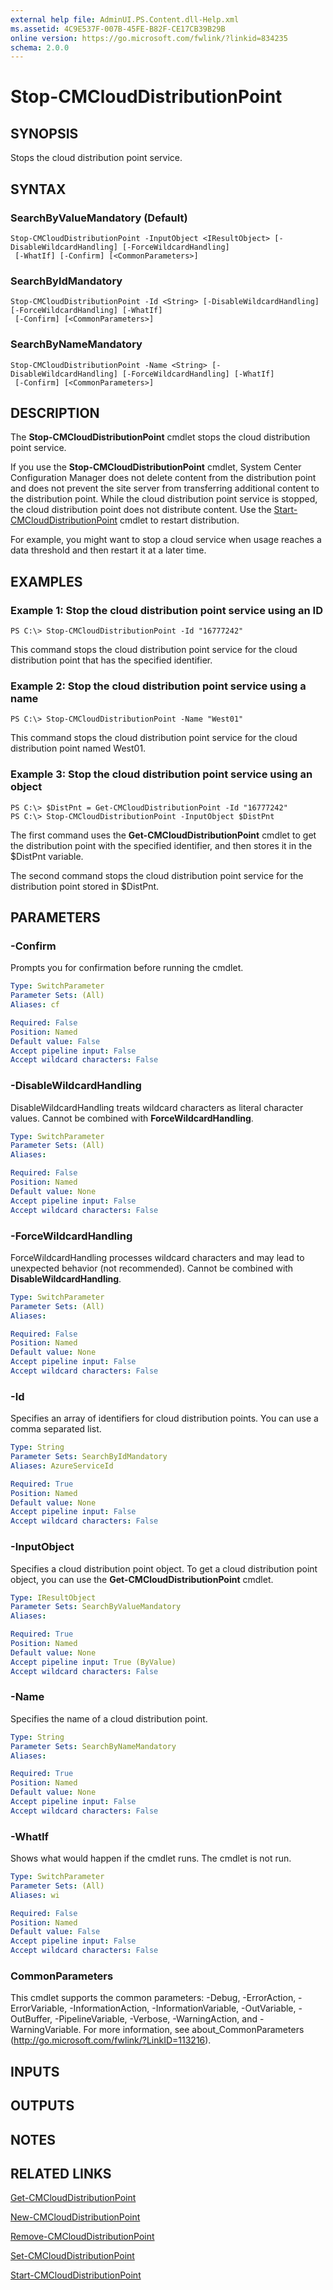 ```yaml
---
external help file: AdminUI.PS.Content.dll-Help.xml
ms.assetid: 4C9E537F-007B-45FE-B82F-CE17CB39B29B
online version: https://go.microsoft.com/fwlink/?linkid=834235
schema: 2.0.0
---
```


# Stop-CMCloudDistributionPoint

## SYNOPSIS
Stops the cloud distribution point service.

## SYNTAX

### SearchByValueMandatory (Default)
```
Stop-CMCloudDistributionPoint -InputObject <IResultObject> [-DisableWildcardHandling] [-ForceWildcardHandling]
 [-WhatIf] [-Confirm] [<CommonParameters>]
```

### SearchByIdMandatory
```
Stop-CMCloudDistributionPoint -Id <String> [-DisableWildcardHandling] [-ForceWildcardHandling] [-WhatIf]
 [-Confirm] [<CommonParameters>]
```

### SearchByNameMandatory
```
Stop-CMCloudDistributionPoint -Name <String> [-DisableWildcardHandling] [-ForceWildcardHandling] [-WhatIf]
 [-Confirm] [<CommonParameters>]
```

## DESCRIPTION
The **Stop-CMCloudDistributionPoint** cmdlet stops the cloud distribution point service.

If you use the **Stop-CMCloudDistributionPoint** cmdlet, System Center Configuration Manager does not delete content from the distribution point and does not prevent the site server from transferring additional content to the distribution point.
While the cloud distribution point service is stopped, the cloud distribution point does not distribute content.
Use the [Start-CMCloudDistributionPoint](./Start-CMCloudDistributionPoint.md) cmdlet to restart distribution.

For example, you might want to stop a cloud service when usage reaches a data threshold and then restart it at a later time.

## EXAMPLES

### Example 1: Stop the cloud distribution point service using an ID
```
PS C:\> Stop-CMCloudDistributionPoint -Id "16777242"
```

This command stops the cloud distribution point service for the cloud distribution point that has the specified identifier.

### Example 2: Stop the cloud distribution point service using a name
```
PS C:\> Stop-CMCloudDistributionPoint -Name "West01"
```

This command stops the cloud distribution point service for the cloud distribution point named West01.

### Example 3: Stop the cloud distribution point service using an object
```
PS C:\> $DistPnt = Get-CMCloudDistributionPoint -Id "16777242"
PS C:\> Stop-CMCloudDistributionPoint -InputObject $DistPnt
```

The first command uses the **Get-CMCloudDistributionPoint** cmdlet to get the distribution point with the specified identifier, and then stores it in the $DistPnt variable.

The second command stops the cloud distribution point service for the distribution point stored in $DistPnt.

## PARAMETERS

### -Confirm
Prompts you for confirmation before running the cmdlet.

```yaml
Type: SwitchParameter
Parameter Sets: (All)
Aliases: cf

Required: False
Position: Named
Default value: False
Accept pipeline input: False
Accept wildcard characters: False
```

### -DisableWildcardHandling
DisableWildcardHandling treats wildcard characters as literal character values. Cannot be combined with **ForceWildcardHandling**.

```yaml
Type: SwitchParameter
Parameter Sets: (All)
Aliases: 

Required: False
Position: Named
Default value: None
Accept pipeline input: False
Accept wildcard characters: False
```

### -ForceWildcardHandling
ForceWildcardHandling processes wildcard characters and may lead to unexpected behavior (not recommended). Cannot be combined with **DisableWildcardHandling**.

```yaml
Type: SwitchParameter
Parameter Sets: (All)
Aliases: 

Required: False
Position: Named
Default value: None
Accept pipeline input: False
Accept wildcard characters: False
```

### -Id
Specifies an array of identifiers for cloud distribution points.
You can use a comma separated list.

```yaml
Type: String
Parameter Sets: SearchByIdMandatory
Aliases: AzureServiceId

Required: True
Position: Named
Default value: None
Accept pipeline input: False
Accept wildcard characters: False
```

### -InputObject
Specifies a cloud distribution point object.
To get a cloud distribution point object, you can use the **Get-CMCloudDistributionPoint** cmdlet.

```yaml
Type: IResultObject
Parameter Sets: SearchByValueMandatory
Aliases: 

Required: True
Position: Named
Default value: None
Accept pipeline input: True (ByValue)
Accept wildcard characters: False
```

### -Name
Specifies the name of a cloud distribution point.

```yaml
Type: String
Parameter Sets: SearchByNameMandatory
Aliases: 

Required: True
Position: Named
Default value: None
Accept pipeline input: False
Accept wildcard characters: False
```

### -WhatIf
Shows what would happen if the cmdlet runs.
The cmdlet is not run.

```yaml
Type: SwitchParameter
Parameter Sets: (All)
Aliases: wi

Required: False
Position: Named
Default value: False
Accept pipeline input: False
Accept wildcard characters: False
```

### CommonParameters
This cmdlet supports the common parameters: -Debug, -ErrorAction, -ErrorVariable, -InformationAction, -InformationVariable, -OutVariable, -OutBuffer, -PipelineVariable, -Verbose, -WarningAction, and -WarningVariable. For more information, see about_CommonParameters (http://go.microsoft.com/fwlink/?LinkID=113216).

## INPUTS

## OUTPUTS

## NOTES

## RELATED LINKS

[Get-CMCloudDistributionPoint](./Get-CMCloudDistributionPoint.md)

[New-CMCloudDistributionPoint](./New-CMCloudDistributionPoint.md)

[Remove-CMCloudDistributionPoint](./Remove-CMCloudDistributionPoint.md)

[Set-CMCloudDistributionPoint](./Set-CMCloudDistributionPoint.md)

[Start-CMCloudDistributionPoint](./Start-CMCloudDistributionPoint.md)
